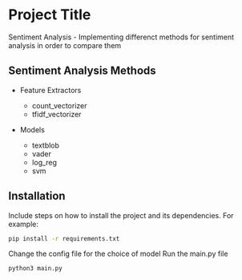 # Project Title

Sentiment Analysis - Implementing differenct methods for sentiment analysis in order to compare them

## Sentiment Analysis Methods

- Feature Extractors
  - count_vectorizer
  - tfidf_vectorizer

- Models
  - textblob
  - vader
  - log_reg
  - svm

## Installation

Include steps on how to install the project and its dependencies. For example:

```bash
pip install -r requirements.txt
```

Change the config file for the choice of model
Run the main.py file

```bash
python3 main.py
```